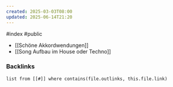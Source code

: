 ```yaml
---
created: 2025-03-03T08:00
updated: 2025-06-14T21:20
---
```

#index #public

- [[Schöne Akkordwendungen]]
- [[Song Aufbau im House oder Techno]]

### Backlinks
```dataview 
list from [[#]] where contains(file.outlinks, this.file.link)
```


